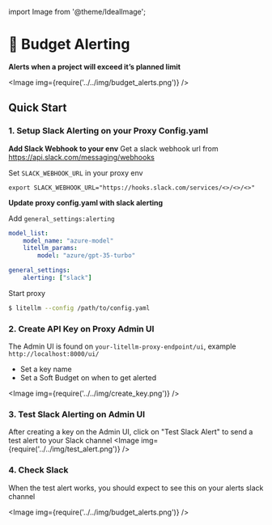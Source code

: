 import Image from '@theme/IdealImage';

# 🚨 Budget Alerting

**Alerts when a project will exceed it’s planned limit**

<Image img={require('../../img/budget_alerts.png')} />

## Quick Start

### 1. Setup Slack Alerting on your Proxy Config.yaml 

**Add Slack Webhook to your env**
Get a slack webhook url from https://api.slack.com/messaging/webhooks


Set `SLACK_WEBHOOK_URL` in your proxy env

```shell
export SLACK_WEBHOOK_URL="https://hooks.slack.com/services/<>/<>/<>"
```

**Update proxy config.yaml with slack alerting**  

Add `general_settings:alerting`
```yaml
model_list: 
    model_name: "azure-model"
    litellm_params:
        model: "azure/gpt-35-turbo"

general_settings: 
    alerting: ["slack"]
```



Start proxy
```bash
$ litellm --config /path/to/config.yaml
```


### 2. Create API Key on Proxy Admin UI
The Admin UI is found on `your-litellm-proxy-endpoint/ui`, example `http://localhost:8000/ui/` 

- Set a key name 
- Set a Soft Budget on when to get alerted 

<Image img={require('../../img/create_key.png')} />


### 3. Test Slack Alerting on Admin UI
After creating a key on the Admin UI, click on "Test Slack Alert" to send a test alert to your Slack channel
<Image img={require('../../img/test_alert.png')} />

### 4. Check Slack 

When the test alert works, you should expect to see this on your alerts slack channel 

<Image img={require('../../img/budget_alerts.png')} />
